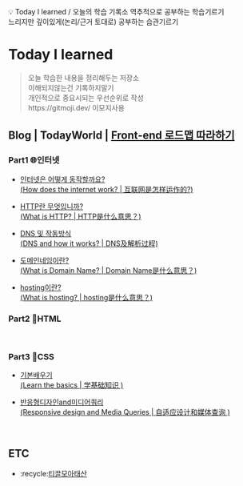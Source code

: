:bulb: Today I learned / 오늘의 학습 기록소
역추적으로 공부하는 학습기르기<br>
느리지만 깊이있게(논리/근거 토대로) 공부하는 습관기르기

# Today I learned


<blockquote>
<p> 
오늘 학습한 내용을 정리해두는 저장소<br>
이해되지않는건 기록하지말기 <br>
개인적으로 중요시되는 우선순위로 작성 <br>
https://gitmoji.dev/  이모지사용<br>
</blockquote>




<h2>Blog | TodayWorld | <a href="https://roadmap.sh/frontend">Front-end 로드맵 따라하기</a></h2>
  <h3>Part1 🌐인터넷</h3>
 <ul>
   <li><a href="https://luckyjek.tistory.com/62?category=1243491">인터넷은 어떻게 동작할까요?
   <br>(How does the internet work? | 互联网是怎样运作的?)</a></li>
 </ul>  
 <ul>
   <li><a href="https://luckyjek.tistory.com/59?category=1243491">HTTP란 무엇입니까?
   <br>(What is HTTP? | HTTP是什么意思？)</a></li>
 </ul>  
 <ul>
   <li><a href="https://luckyjek.tistory.com/54?category=1243491">DNS 및 작동방식
   <br>(DNS and how it works? | DNS及解析过程)</a></li>
 </ul>
 <ul>  
   <li><a href="https://luckyjek.tistory.com/56?category=1243491">도메인네임이란?
   <br>(What is Domain Name? | Domain Name是什么意思？)</a></li>
 </ul>  
  <ul>  
   <li><a href="https://luckyjek.tistory.com/64">hosting이란?
   <br>(What is hosting? | hosting是什么意思？)</a></li>
 </ul>  

 <h3>Part2 📝HTML</h3>
  
  <br>
 <h3>Part3 🎨CSS</h3>
  <ul>  
   <li><a href="https://luckyjek.tistory.com/66">기본배우기
   <br>(Learn the basics | 学基础知识 )</a></li>
 </ul>  
  <ul>  
   <li><a href="https://luckyjek.tistory.com/67?category=1243491">반응형디자인and미디어쿼리
   <br>(Responsive design and Media Queries | 自适应设计和媒体查询 )</a></li>
 </ul>  





<br/>
<h2>ETC</h2>
<ul>
 <li>:recycle:<a href="">티끌모아태산<a></li>
</ul>
